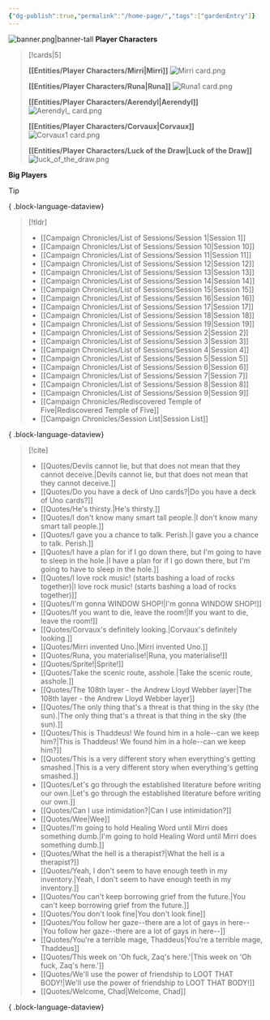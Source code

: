 ```yaml
---
{"dg-publish":true,"permalink":"/home-page/","tags":["gardenEntry"]}
---
```


![banner.png|banner-tall](/img/user/Images/banner.png)
**Player Characters**
> [!cards|5]
> 
> **[[Entities/Player Characters/Mirri\|Mirri]]**
> ![Mirri card.png](/img/user/Images/Creatures/Mirri%20card.png)
> 
> **[[Entities/Player Characters/Runa\|Runa]]**
> ![Runa1 card.png](/img/user/Images/Creatures/Runa1%20card.png)
> 
> **[[Entities/Player Characters/Aerendyl\|Aerendyl]]**
> ![Aerendyl_ card.png](/img/user/Images/Creatures/Aerendyl_%20card.png)
> 
> **[[Entities/Player Characters/Corvaux\|Corvaux]]**
> ![Corvaux1 card.png](/img/user/Images/Creatures/Corvaux1%20card.png)
> 
> **[[Entities/Player Characters/Luck of the Draw\|Luck of the Draw]]**
> ![luck_of_the_draw.png](/img/user/Images/Creatures/luck_of_the_draw.png)


**Big Players**
> [!tip]
>  
{ .block-language-dataview}


> [!tldr]
>  - [[Campaign Chronicles/List of Sessions/Session 1\|Session 1]]
> - [[Campaign Chronicles/List of Sessions/Session 10\|Session 10]]
> - [[Campaign Chronicles/List of Sessions/Session 11\|Session 11]]
> - [[Campaign Chronicles/List of Sessions/Session 12\|Session 12]]
> - [[Campaign Chronicles/List of Sessions/Session 13\|Session 13]]
> - [[Campaign Chronicles/List of Sessions/Session 14\|Session 14]]
> - [[Campaign Chronicles/List of Sessions/Session 15\|Session 15]]
> - [[Campaign Chronicles/List of Sessions/Session 16\|Session 16]]
> - [[Campaign Chronicles/List of Sessions/Session 17\|Session 17]]
> - [[Campaign Chronicles/List of Sessions/Session 18\|Session 18]]
> - [[Campaign Chronicles/List of Sessions/Session 19\|Session 19]]
> - [[Campaign Chronicles/List of Sessions/Session 2\|Session 2]]
> - [[Campaign Chronicles/List of Sessions/Session 3\|Session 3]]
> - [[Campaign Chronicles/List of Sessions/Session 4\|Session 4]]
> - [[Campaign Chronicles/List of Sessions/Session 5\|Session 5]]
> - [[Campaign Chronicles/List of Sessions/Session 6\|Session 6]]
> - [[Campaign Chronicles/List of Sessions/Session 7\|Session 7]]
> - [[Campaign Chronicles/List of Sessions/Session 8\|Session 8]]
> - [[Campaign Chronicles/List of Sessions/Session 9\|Session 9]]
> - [[Campaign Chronicles/Rediscovered Temple of Five\|Rediscovered Temple of Five]]
> - [[Campaign Chronicles/Session List\|Session List]]
> 
{ .block-language-dataview}

> [!cite]
>  - [[Quotes/Devils cannot lie, but that does not mean that they cannot deceive.\|Devils cannot lie, but that does not mean that they cannot deceive.]]
> - [[Quotes/Do you have a deck of Uno cards?\|Do you have a deck of Uno cards?]]
> - [[Quotes/He's thirsty.\|He's thirsty.]]
> - [[Quotes/I don't know many smart tall people.\|I don't know many smart tall people.]]
> - [[Quotes/I gave you a chance to talk. Perish.\|I gave you a chance to talk. Perish.]]
> - [[Quotes/I have a plan for if I go down there, but I'm going to have to sleep in the hole.\|I have a plan for if I go down there, but I'm going to have to sleep in the hole.]]
> - [[Quotes/I love rock music! (starts bashing a load of rocks together)\|I love rock music! (starts bashing a load of rocks together)]]
> - [[Quotes/I'm gonna WINDOW SHOP!\|I'm gonna WINDOW SHOP!]]
> - [[Quotes/If you want to die, leave the room!\|If you want to die, leave the room!]]
> - [[Quotes/Corvaux's definitely looking.\|Corvaux's definitely looking.]]
> - [[Quotes/Mirri invented Uno.\|Mirri invented Uno.]]
> - [[Quotes/Runa, you materialise!\|Runa, you materialise!]]
> - [[Quotes/Sprite!\|Sprite!]]
> - [[Quotes/Take the scenic route, asshole.\|Take the scenic route, asshole.]]
> - [[Quotes/The 108th layer - the Andrew Lloyd Webber layer\|The 108th layer - the Andrew Lloyd Webber layer]]
> - [[Quotes/The only thing that's a threat is that thing in the sky (the sun).\|The only thing that's a threat is that thing in the sky (the sun).]]
> - [[Quotes/This is Thaddeus! We found him in a hole--can we keep him?\|This is Thaddeus! We found him in a hole--can we keep him?]]
> - [[Quotes/This is a very different story when everything's getting smashed.\|This is a very different story when everything's getting smashed.]]
> - [[Quotes/Let's go through the established literature before writing our own.\|Let's go through the established literature before writing our own.]]
> - [[Quotes/Can I use intimidation?\|Can I use intimidation?]]
> - [[Quotes/Wee\|Wee]]
> - [[Quotes/I'm going to hold Healing Word until Mirri does something dumb.\|I'm going to hold Healing Word until Mirri does something dumb.]]
> - [[Quotes/What the hell is a therapist?\|What the hell is a therapist?]]
> - [[Quotes/Yeah, I don't seem to have enough teeth in my inventory.\|Yeah, I don't seem to have enough teeth in my inventory.]]
> - [[Quotes/You can't keep borrowing grief from the future.\|You can't keep borrowing grief from the future.]]
> - [[Quotes/You don't look fine\|You don't look fine]]
> - [[Quotes/You follow her gaze--there are a lot of gays in here--\|You follow her gaze--there are a lot of gays in here--]]
> - [[Quotes/You're a terrible mage, Thaddeus\|You're a terrible mage, Thaddeus]]
> - [[Quotes/This week on 'Oh fuck, Zaq's here.'\|This week on 'Oh fuck, Zaq's here.']]
> - [[Quotes/We'll use the power of friendship to LOOT THAT BODY!\|We'll use the power of friendship to LOOT THAT BODY!]]
> - [[Quotes/Welcome, Chad\|Welcome, Chad]]
> 
{ .block-language-dataview}

